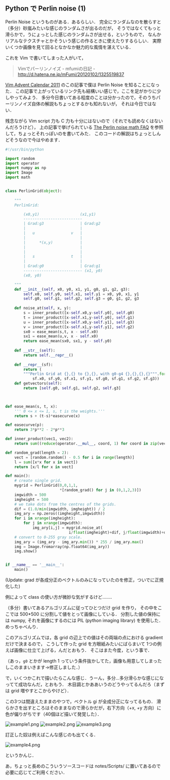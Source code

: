Python で Perlin noise (1)
------------------------------

Perlin Noise というものがある．あるらしい．
完全にランダムなのを散らすと（多分）砂嵐みたいな感じのランダムさが出るのだが，
そうではなくてもっと滑らかで，うにょっとした感じのランダムさが出せる，というもので，
なんかリアルなテクスチャとかそういう感じの作るときに使えたりするらしい．
実際いくつか画像を見て回るとなかなか魅力的な風情を湛えている．

これを Vim で書いてしまった人がいて，

> Vimでパーリンノイズ - mfumiの日記 - http://d.hatena.ne.jp/mFumi/20120102/1325519837

[Vim Advent Calendar 2011](http://atnd.org/events/21925) のこの記事で僕は Perlin Noise を知ることになった．
この記事で上がっているリンク先も結構いい感じで，ここを足がかりに少しやってみよう．
多分今日書いてある程度のことは分かったので，そのうちパーリンノイズ自体の解説もちょっとするかも知れないが，
それは今日ではない．

残念ながら Vim script 力も C 力も十分にはないので（それでも読めなくはないんだろうけど），
上の記事で挙げられている [The Perlin noise math FAQ](http://webstaff.itn.liu.se/~stegu/TNM022-2005/perlinnoiselinks/perlin-noise-math-faq.html)
を参照して，ちょっとそれっぽいのを書いてみた．
このコードの解説はちょっとしんどそうなので今はやめます．

```python
#!/usr/bin/python

import random
import operator
import numpy as np
import Image
import math


class PerlinGrid(object):
    
    """
    PerlinGrid:

        (x0,y1)                  (x1,y1)
        --------------------------
        | Grad:g3                | Grad:g2
        |                        |
        |   u                v   |
        |                        |
        |      *(x,y)            |
        |                        |
        |                        |
        |   s                t   |
        |                        |
        | Grad:g0                | Grad:g1
        -------------------------- (x1, y0)
        (x0, y0)

    """
    def __init__(self, x0, y0, x1, y1, g0, g1, g2, g3):
        self.x0, self.y0, self.x1, self.y1 = x0, y0, x1, y1
        self.g0, self.g1, self.g2, self.g3 = g0, g1, g2, g3
    
    def noise_at(self, x, y):
        s = inner_product([x-self.x0,y-self.y0], self.g0)
        t = inner_product([x-self.x1,y-self.y0], self.g1)
        u = inner_product([x-self.x0,y-self.y1], self.g3)
        v = inner_product([x-self.x1,y-self.y1], self.g2)
        sx0 = ease_mean(s,t, x - self.x0)
        sx1 = ease_mean(u,v, x - self.x0)
        return ease_mean(sx0, sx1, y - self.y0)
    
    def __str__(self):
        return self.__repr__()
    
    def __repr__(sf):
        return (
        """Perlin Grid at {},{} to {},{}, with g0-g4 {},{},{},{}""".format(
            sf.x0, sf.y0, sf.x1, sf.y1, sf.g0, sf.g1, sf.g2, sf.g3))
    def getvectors(self):
        return [self.g0, self.g1, self.g2, self.g3]


        
def ease_mean(s, t, x):
    ''' 0 <= x <= 1, s, t is the weights.'''
    return s + (t-s)*easecurve(x)

def easecurve(p):
    return 3*p**2 - 2*p**3

def inner_product(vec1, vec2):
    return sum((reduce(operator.__mul__, coord, 1) for coord in zip(vec1,vec2)))

def random_grad(length = 2):
    vect = [random.random() - 0.5 for i in range(length)]
    l = sum([x*x for x in vect])
    return [x/l for x in vect]

def main():
    # create single grid.
    mygrid = PerlinGrid(0,0,1,1, 
                        *[random_grad() for j in (0,1,2,3)])
    imgwidth = 500
    imgheight = 500
    # we take dots from the centres of the grids.
    dif = (1.0/min(imgwidth, imgheight)) / 2
    img_ary = np.zeros((imgheight,imgwidth))
    for i in xrange(imgheight):
        for j in xrange(imgwidth):
            img_ary[i,j] = mygrid.noise_at(
                            i/float(imgheight)+dif, j/float(imgwidth)+dif)
    # convert to 0-255 gray scale.
    img_ary = (img_ary - img_ary.min()) * 255 / img_ary.max()
    img = Image.fromarray(np.float64(img_ary))
    img.show()


if __name__ == '__main__':
    main()
```

(Update: grad が各成分正のベクトルのみになっていたのを修正，ついでに正規化した)

例によって class の使い方が微妙な気がするけど……．

（多分）書いてあるアルゴリズムに従ってひとつだけ grid を作り，
その中をここでは 500*500 に分割して値をとって画像にしている．
分割した値の保持には numpy, それを画像にするのには PIL (python imaging library) を使用した．めっちゃべんり．

このアルゴリズムでは，各 grid の辺上での値はその両端の点における gradient だけで決まるので，
こうして作った grid を方眼紙みたいにばらまいて 1つの例えば画像に仕立て上げる，んだとおもう．
そこはまた今度，という事で．

（あっ，`g0` とかが length 1 っていう条件抜かしてた，画像も用意してしまったしこのままいきます->修正しました．）

で，いくつかこれで描いたらこんな感じ．うーん，多分…多分滑らかな感じになってて成功なんだ，とおもう．
木目調とかああいうのどうやってるんだろ（まずは grid 増やすとこからやけど）．

この3つは間違えたままのやつで，ベクトル gi が全成分正になってるもの．
滑らかさを出すところはそのままなので滑らかだが，右下方向（+x, +y 方向）に色が偏りがちです（40個ほど描いて発覚した）．

![example1.png](../../Pictures/9Nov2013-perlin1.png?raw=true)
![example2.png](../../Pictures/9Nov2013-perlin2.png?raw=true)
![example3.png](../../Pictures/9Nov2013-perlin3.png?raw=true)

訂正した奴は例えばこんな感じのも出てくる．

![example4.png](../../Pictures/9Nov2013-perlin4.png?raw=true)

というかんじ．

あ，ちょっと長めのこういうソースコードは notes/Scripts/ に置いてあるので必要に応じてご利用ください．
